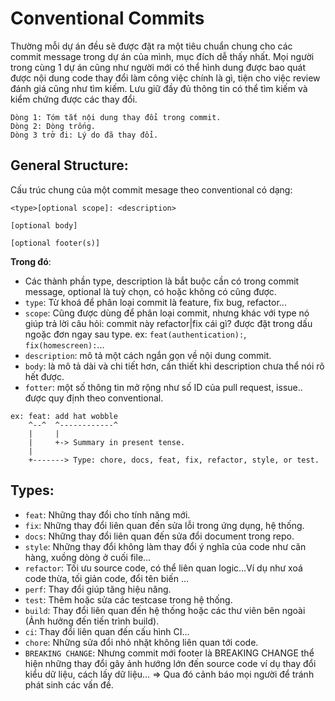 # Conventional Commits
Thường mỗi dự án đều sẽ được đặt ra một tiêu chuẩn chung cho các commit message trong dự án của mình, mục đích dễ thấy nhất. Mọi người trong cùng 1 dự án cũng như người mới có thể hình dung được bao quát được nội dung code thay đổi làm công việc chính là gì, tiện cho việc review đánh giá cũng như tìm kiếm. Lưu giữ đầy đủ thông tin có thể tìm kiếm và kiểm chứng được các thay đổi.

```
Dòng 1: Tóm tắt nội dung thay đổi trong commit.
Dòng 2: Dòng trống.
Dòng 3 trở đi: Lý do đã thay đổi.
```

## General Structure:
Cấu trúc chung của một commit mesage theo conventional có dạng:
```
<type>[optional scope]: <description>

[optional body]

[optional footer(s)]
```

**Trong đó**:
- Các thành phần type, description là bắt buộc cần có trong commit message, optional là tuỳ chọn, có hoặc không có cũng được.
- `type`: Từ khoá để phân loại commit là feature, fix bug, refactor...
- `scope`: Cũng được dùng để phân loại commit, nhưng khác với type nó giúp trả lời câu  hỏi: commit này refactor|fix cái gì? được đặt trong dấu ngoặc đơn ngay sau type. ex: `feat(authentication):`, `fix(homescreen):`...
- `description`: mô tả một cách ngắn gọn về nội dung commit.
- `body`: là mô tả dài và chi tiết hơn, cần thiết khi description chưa thể nói rõ hết được.
- `fotter`: một số thông tin mở rộng như số ID của pull request, issue.. được quy định theo conventional. 
```
ex: feat: add hat wobble
    ^--^  ^------------^
    |     |
    |     +-> Summary in present tense.
    |
    +-------> Type: chore, docs, feat, fix, refactor, style, or test.
```

## Types:
- `feat`: Những thay đổi cho tính năng mới.
- `fix`: Những thay đổi liên quan đến sửa lỗi trong ứng dụng, hệ thống.
- `docs`: Những thay đổi liên quan đến sửa đổi document trong repo.
- `style`: Những thay đổi không làm thay đổi ý nghĩa của code như căn hàng, xuồng dòng ở cuối file…
- `refactor`: Tối ưu source code, có thể liên quan logic…Ví dụ như xoá code thừa, tối giản code, đổi tên biến …
- `perf`: Thay đổi giúp tăng hiệu năng.
- `test`: Thêm hoặc sửa các testcase trong hệ thống.
- `build`: Thay đổi liên quan đến hệ thống hoặc các thư viên bên ngoài (Ảnh hưởng đến tiến trình build).
- `ci`: Thay đổi liên quan đến cấu hình CI…
- `chore`: Những sửa đổi nhỏ nhặt không liên quan tới code.
- `BREAKING CHANGE`: Nhưng commit mới footer là BREAKING CHANGE thể hiện những thay đổi gây ảnh hướng lớn đến source code ví dụ thay đổi kiểu dữ liệu, cách lấy dữ liệu… => Qua đó cảnh báo mọi người để tránh phát sinh các vấn đề.
